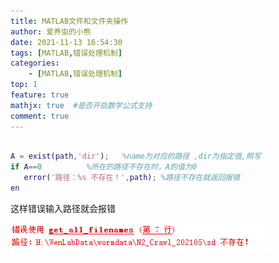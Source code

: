 ```yaml
---
title: MATLAB文件和文件夹操作
author: 爱养虫的小熊
date: 2021-11-13 16:54:30
tags: [MATLAB,错误处理机制]
categories:
    - [MATLAB,错误处理机制]
top: 1
feature: true
mathjx: true  #是否开启数学公式支持
comment: true
---
```



```matlab

A = exist(path,'dir');   %name为对应的路径 ,dir为指定值,照写
if A==0          %所在的路径不存在时，A的值为0  
   error('路径：%s 不存在！',path); %路径不存在就返回报错
en
```

这样错误输入路径就会报错

![image-20211113165232703](../../../images/blog/MATLAB错误处理机制/image-20211113165232703.png)